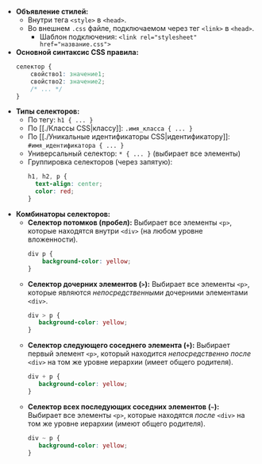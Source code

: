 *   **Объявление стилей:**
    *   Внутри тега `<style>` в `<head>`.
    *   Во внешнем `.css` файле, подключаемом через тег `<link>` в `<head>`.
        *   Шаблон подключения: `<link rel="stylesheet" href="название.css">`
*   **Основной синтаксис CSS правила:**
    ```css
    селектор {
        свойство1: значение1;
        свойство2: значение2;
        /* ... */
    }
    ```
*   **Типы селекторов:**
    *   По тегу: `h1 { ... }`
    *   По [[./Классы CSS|классу]]: `.имя_класса { ... }`
    *   По [[./Уникальные идентификаторы CSS|идентификатору]]: `#имя_идентификатора { ... }`
    *   Универсальный селектор: `* { ... }` (выбирает все элементы)
    *   Группировка селекторов (через запятую):
        ```css
        h1, h2, p {
          text-align: center;
          color: red;
        }
        ```
*   **Комбинаторы селекторов:**
    *   **Селектор потомков (пробел):** Выбирает все элементы `<p>`, которые находятся внутри `<div>` (на любом уровне вложенности).
        ```css
        div p {
            background-color: yellow;
        }
        ```
    *   **Селектор дочерних элементов (`>`):** Выбирает все элементы `<p>`, которые являются *непосредственными* дочерними элементами `<div>`.
        ```css
        div > p {
           background-color: yellow;
        }
        ```
    *   **Селектор следующего соседнего элемента (`+`):** Выбирает первый элемент `<p>`, который находится *непосредственно после* `<div>` на том же уровне иерархии (имеет общего родителя).
        ```css
        div + p {
           background-color: yellow;
        }
        ```
    *   **Селектор всех последующих соседних элементов (`~`):** Выбирает все элементы `<p>`, которые находятся *после* `<div>` на том же уровне иерархии (имеют общего родителя).
        ```css
        div ~ p {
           background-color: yellow;
        }
        ```